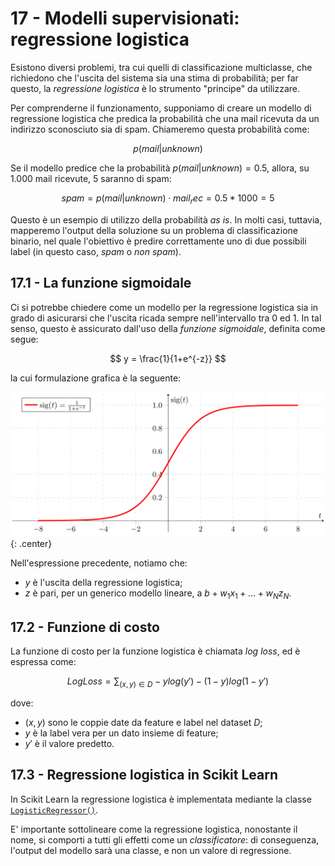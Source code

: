 # 17 - Modelli supervisionati: regressione logistica

Esistono diversi problemi, tra cui quelli di classificazione multiclasse, che richiedono che l'uscita del sistema sia una stima di probabilità; per far questo, la *regressione logistica* è lo strumento "principe" da utilizzare.

Per comprenderne il funzionamento, supponiamo di creare un modello di regressione logistica che predica la probabilità che una mail ricevuta da un indirizzo sconosciuto sia di spam. Chiameremo questa probabilità come:

$$
p(mail|unknown)
$$

Se il modello predice che la probabilità $p(mail|unknown) = 0.5$, allora, su $1.000$ mail ricevute, $5$ saranno di spam:

$$
spam = p(mail|unknown) \cdot mail_rec = 0.5 * 1000 = 5
$$

Questo è un esempio di utilizzo della probabilità *as is*. In molti casi, tuttavia, mapperemo l'output della soluzione su un problema di classificazione binario, nel quale l'obiettivo è predire correttamente uno di due possibili label (in questo caso, *spam* o *non spam*).

## 17.1 - La funzione sigmoidale

Ci si potrebbe chiedere come un modello per la regressione logistica sia in grado di asicurarsi che l'uscita ricada sempre nell'intervallo tra $0$ ed $1$. In tal senso, questo è assicurato dall'uso della *funzione sigmoidale*, definita come segue:

$$
y = \frac{1}{1+e^{-z}}
$$

la cui formulazione grafica è la seguente:

![sigmoid](./images/sigmoid.png){: .center}

Nell'espressione precedente, notiamo che:

* $y$ è l'uscita della regressione logistica;
* $z$ è pari, per un generico modello lineare, a $b + w_1 x_1 + \ldots + w_N z_N$.

## 17.2 - Funzione di costo

La funzione di costo per la funzione logistica è chiamata *log loss*, ed è espressa come:

$$
LogLoss = \sum_{(x, y) \in D} -y log(y') - (1 - y) log (1 - y')
$$

dove:

* $(x, y)$ sono le coppie date da feature e label nel dataset $D$;
* $y$ è la label vera per un dato insieme di feature;
* $y'$ è il valore predetto.

## 17.3 - Regressione logistica in Scikit Learn

In Scikit Learn la regressione logistica è implementata mediante la classe [`LogisticRegressor()`](https://scikit-learn.org/stable/modules/generated/sklearn.linear_model.LogisticRegression.html#sklearn.linear_model.LogisticRegression). 

E' importante sottolineare come la regressione logistica, nonostante il nome, si comporti a tutti gli effetti come un *classificatore*: di conseguenza, l'output del modello sarà una classe, e non un valore di regressione.
